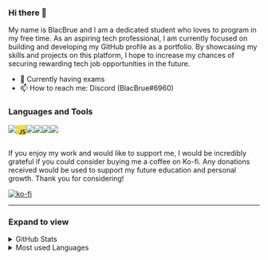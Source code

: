 ### Hi there 👋

My name is BlacBrue and I am a dedicated student who loves to program in my free time. As an aspiring tech professional, I am currently focused on building and developing my GitHub profile as a portfolio. By showcasing my skills and projects on this platform, I hope to increase my chances of securing rewarding tech job opportunities in the future.


- 📖 Currently having exams
- 📫 How to reach me: Discord (BlacBrue#6960)

### Languages and Tools

<img height="20" align=left src="https://i.imgur.com/LwSdAlE.png">
<img height="20" align=left src="https://raw.githubusercontent.com/github/explore/80688e429a7d4ef2fca1e82350fe8e3517d3494d/topics/javascript/javascript.png">
<img height="20" align=left src="https://user-images.githubusercontent.com/66878523/227871439-0222e07e-74e5-4778-8506-8692b225151f.png">
<img height="20" align=left src="https://imgur.com/xN5cFRr.png">
<img height="20" align=left src="https://user-images.githubusercontent.com/66878523/227872294-d2ab19b2-e4a8-49a3-83e0-b23911f3c383.png">
<img height="20" align=left src="https://cdn-icons-png.flaticon.com/512/732/732212.png">

<br>
<br>

If you enjoy my work and would like to support me, I would be incredibly grateful if you could consider buying me a coffee on Ko-fi. Any donations received would be used to support my future education and personal growth. Thank you for considering!

[![ko-fi](https://ko-fi.com/img/githubbutton_sm.svg)](https://ko-fi.com/C0C7JT7DG)

___

### Expand to view

<details>
  <summary>GitHub Stats</summary>
  
  <p>
  <a href="#"><img src="https://github-readme-stats.vercel.app/api?username=blacbrue&show_icons=true&count_private=true&hide_border=true&bg_color=1C3FB2&title_color=D76C94&text_color=FFFFFF" width="500" alt="GitHub Stats"></a>
</p>
</details>

<details>
  <summary>Most used Languages</summary>
  
  <p>
  <a href="#"><img src="https://github-readme-stats.vercel.app/api/top-langs/?username=blacbrue" width="300" alt="Most used Languages"></a>
</p>
</details>

